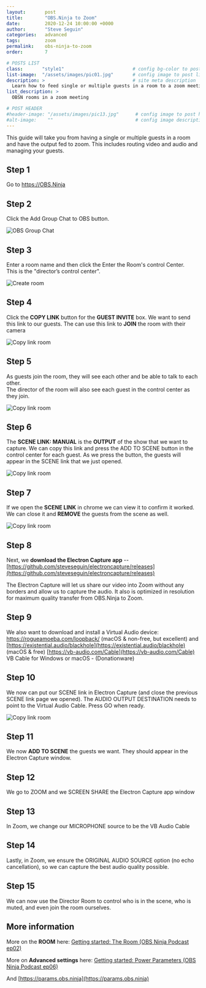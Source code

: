```yaml
---
layout:       post
title:        "OBS.Ninja to Zoom"
date:         2020-12-24 10:00:00 +0000
author:       "Steve Seguin"
categories:   advanced
tags:         zoom
permalink:    obs-ninja-to-zoom
order:        7

# POSTS LIST
class:       "style1"                         # config bg-color to post list card (1..6)
list-image:  "/assets/images/pic01.jpg"       # config image to post list card (1..6)
description: >                                # site meta description
  Learn how to feed single or multiple guests in a room to a zoom meeting.
list_description: >
  OBSN rooms in a zoom meeting

# POST HEADER
#header-image: "/assets/images/pic13.jpg"      # config image to post header
#alt-image:    ""                              # config image description to alt att.
---
```


This guide will take you from having a single or multiple guests in a room and have the output fed to zoom. This includes routing video and audio and managing your guests.

## Step 1
Go to https://OBS.Ninja

## Step 2
Click the Add Group Chat to OBS button.

![OBS Group Chat](/assets/screenshots/obs-group-chat.png)

## Step 3
Enter a room name and then click the Enter the Room's control Center.  
This is the "director’s control center".

![Create room](/assets/screenshots/create-room.png)

## Step 4
Click the **COPY LINK** button for the **GUEST INVITE** box.  We want to send this link to our guests.  The can use this link to **JOIN** the room with their camera

![Copy link room](/assets/screenshots/room-copy-link.png)

## Step 5
As guests join the room, they will see each other and be able to talk to each other.  
The director of the room will also see each guest in the control center as they join.

![Copy link room](/assets/screenshots/room-add-to-scene.png)

## Step 6
The **SCENE LINK: MANUAL** is the **OUTPUT** of the show that we want to capture. We can copy this link and press the ADD TO SCENE button in the control center for each guest.  As we press the button, the guests will appear in the SCENE link that we just opened.

![Copy link room](/assets/screenshots/room-scene-link-manual.png)


## Step 7
If we open the **SCENE LINK** in chrome we can view it to confirm it worked.  We can close it and **REMOVE** the guests from the scene as well.

![Copy link room](/assets/screenshots/room-scene-link.png)

## Step 8
Next, we **download the Electron Capture app** -- [https://github.com/steveseguin/electroncapture/releases](https://github.com/steveseguin/electroncapture/releases)

The Electron Capture will let us share our video into Zoom without any borders and allow us to capture the audio. It also is optimized in resolution for maximum quality transfer from OBS.Ninja to Zoom.

## Step 9
We also want to download and install a Virtual Audio device:
https://rogueamoeba.com/loopback/ (macOS & non-free, but excellent) and [https://existential.audio/blackhole](https://existential.audio/blackhole) (macOS & free)
[https://vb-audio.com/Cable](https://vb-audio.com/Cable) VB Cable for Windows or macOS - (Donationware)

## Step 10
We now can put our SCENE link in Electron Capture (and close the previous SCENE link page we opened).  The AUDIO OUTPUT DESTINATION needs to point to the Virtual Audio Cable. Press GO when ready.

![Copy link room](/assets/screenshots/electron-size.png)

## Step 11
We now **ADD TO SCENE** the guests we want. They should appear in the Electron Capture window.

## Step 12
We go to ZOOM and we SCREEN SHARE the Electron Capture app window

## Step 13
In Zoom, we change our MICROPHONE source to be the VB Audio Cable

## Step 14
Lastly, in Zoom, we ensure the ORIGINAL AUDIO SOURCE option (no echo cancellation), so we can capture the best audio quality possible.

## Step 15
We can now use the Director Room to control who is in the scene, who is muted, and even join the room ourselves.


## More information

More on the **ROOM** here: [Getting started: The Room (OBS Ninja Podcast ep02)](https://www.youtube.com/watch?v=m1cIT1kdlEo&list=PLWodc2tCfAH1WHjl4WAOOoRSscJ8CHACe&index=5)


More on **Advanced settings** here: [Getting started: Power Parameters (OBS Ninja Podcast ep06)](https://www.youtube.com/watch?v=l9BNTTNY08s&list=PLWodc2tCfAH1WHjl4WAOOoRSscJ8CHACe&index=9)  


And [https://params.obs.ninja](https://params.obs.ninja)